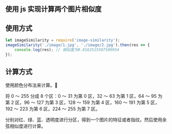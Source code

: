 ## 使用 js 实现计算两个图片相似度

## 使用方式

```js
let imageSimilarity = require('image-similarity');
imageSimilarity('./image/1.jpg', './image/2.jpg').then(res => {
    console.log(res); // 相似度为0.8162515507509954
});
```

## 计算方式

使用颜色分布法来计算。

将 0 ～ 255 分成 8 个区：0 ～ 31 为第 0 区，32 ～ 63 为第 1 区，64 ～ 95 为第 2 区，96 ～ 127 为第 3 区，128 ～ 159 为第 4 区，160 ～ 191 为第 5 区，192 ～ 223 为第 6 区，224 ～ 255 为第 7 区。

分别对红、绿、蓝、透明度进行分区，得到一个图片的特征或者指纹。然后使用余弦相似度进行计算。
